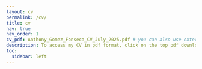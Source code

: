```yaml
---
layout: cv
permalink: /cv/
title: cv
nav: true
nav_order: 1
cv_pdf: Anthony_Gomez_Fonseca_CV_July_2025.pdf # you can also use external links here
description: To access my CV in pdf format, click on the top pdf download button.
toc:
  sidebar: left
---
```

